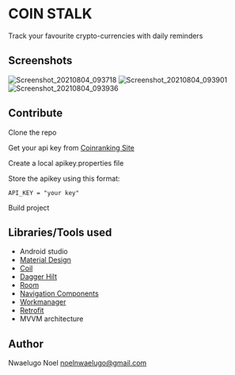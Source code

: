 # COIN STALK
Track your favourite crypto-currencies with daily reminders


## Screenshots

![Screenshot_20210804_093718](https://user-images.githubusercontent.com/40652867/128151477-2e46f4da-5d3b-440f-84b0-a08749d76fc0.png)
![Screenshot_20210804_093901](https://user-images.githubusercontent.com/40652867/128151655-f2936448-e8ec-4393-8bf6-e3ad89f6c83a.png)
![Screenshot_20210804_093936](https://user-images.githubusercontent.com/40652867/128151301-6c455850-77ac-4ed4-9ce1-0c5a642c33b4.png)




## Contribute

Clone the repo

Get your api key from [Coinranking Site](https://developers.coinranking.com/api/documentation) 

Create a local apikey.properties file 

Store the apikey using this format:

`API_KEY = "your key"`

Build project

## Libraries/Tools used
* Android studio
* [Material Design](https://material.io/develop/android/)
* [Coil](https://coil-kt.github.io/coil/getting_started/)
* [Dagger Hilt](https://developer.android.com/training/dependency-injection/hilt-android)
* [Room](https://developer.android.com/training/data-storage/room)
* [Navigation Components](https://developer.android.com/guide/navigation/navigation-getting-started)
* [Workmanager](https://developer.android.com/reference/androidx/work/WorkManager)
* [Retrofit](https://square.github.io/retrofit/)
* MVVM architecture

## Author
Nwaelugo Noel
noelnwaelugo@gmail.com
